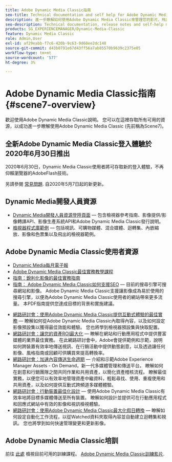 ```yaml
---
title: Adobe Dynamic Media Classic指南
seo-title: Technical documentation and self help for Adobe Dynamic Media Classic
description: 進一步瞭解如何使用Adobe Dynamic Media Classic來管理您的影片、飛出畫面等，並參閱AEM Cloud Services檔案。
seo-description: Technical documentation, release notes and self-help materials for Adobe Dynamic Media Classic, formerly Scene 7
products: SG_EXPERIENCEMANAGER/Dynamic-Media-Classic
feature: Dynamic Media Classic
role: Admin,User
exl-id: af29eabb-f7c6-420b-9c63-9d60ee2dc148
source-git-commit: d43b0791e67d43ff56a7ab85570b9639c2375e05
workflow-type: tm+mt
source-wordcount: '577'
ht-degree: 3%

---
```


# Adobe Dynamic Media Classic指南 {#scene7-overview}

歡迎使用Adobe Dynamic Media Classic說明。 您可以在這裡存取所有可用的資源，以成功進一步瞭解使用Adobe Dynamic Media Classic (先前稱為Scene7)。

## 全新Adobe Dynamic Media Classic登入體驗於2020年6月30日推出

2020年6月30日，Dynamic Media Classic使用者將可存取新的登入體驗，不再仰賴瀏覽器的AdobeFlash技術。

另請參閱 [常見問題](new-ui-2020.md). 自2020年5月7日起的新更新。

## Dynamic Media開發人員資源

* [Dynamic Media開發人員資源登陸頁面](https://experienceleague.adobe.com/docs/dynamic-media-developer-resources.html)  — 包含檢視器參考指南、影像提供/影像轉譯API、影像生產系統API和Adobe Dynamic Media Classic發行說明。
* [檢視器程式庫範例](https://landing.adobe.com/en/na/dynamic-media/ctir-2755/live-demos.html)  — 包括視訊、可購物媒體、混合媒體、迴轉集、內嵌縮放、影像和色票集以及飛出的檢視器範例。

## Adobe Dynamic Media Classic使用者資源

* [Dynamic Media每月電子報](dynamic-media-newsletter.md)
* [Adobe Dynamic Media Classic最佳實務教學課程](https://experienceleague.adobe.com/docs/experience-manager-learn/dynamic-media-classic-tutorial/overview.html)
* [指南：銳利化影像的最佳實務指南](/help/assets/s7_sharpening_images.pdf)
* [指南： Adobe Dynamic Media Classic如何支援SEO](/help/assets/s7_seo.pdf)  — 目前的搜尋引擎可搜尋網站和影像。 Adobe Dynamic Media Classic支援讓影像成為易於使用的搜尋引擎，以便為Adobe Dynamic Media Classic使用者的網站帶來更多流量。 本PDF指南提供您達成目標的背景和實施建議。
<!-- * [Webinar: Best Practices for Responsive Design](http://offers.adobe.com/en/na/marketing/landings/_40458_responsive_design_live_on_demand_webinar.html) - Learn practical tips on how to improve your mobile strategy. See real-world examples of responsive design in action. Create one primary asset that works across multiple devices and increase mobile performance by dynamically changing the resolution of images or the orientation of images for portrait or landscape displays. Learn how to also dynamically crop, scale, or resize images. -->
* [網路研討會：使用Adobe Dynamic Media Classic提供互動式體驗的最佳實務](https://seminars.adobeconnect.com/p7wb8ej3u6d/)  — 瞭解如何從Adobe Dynamic Media Classic內取得內容，以及如何設定影像預設集以獲得最佳效能和體驗。 您也將學到檢視器預設集與快取配置。
* [網路研討會：讓您的資產ROI最大化](https://adobecustomersuccess.adobeconnect.com/p5ar3hfrrec/?launcher=false&amp;fcsContent=true&amp;pbMode=normal&amp;proto=true)  — 瞭解在網站和行動應用程式中提供豐富媒體的業界最佳實務。 在此網路研討會中，Adobe會提供範例和示範，說明如何跨裝置有效率地傳送視訊、在行銷活動中提供動態創意，以及透過讓任何影像、風格指南或回顧可供購買來提高轉換率。
* [網路研討會：加速內容傳送生命週期](https://adobecustomersuccess.adobeconnect.com/p88ducm9pqv/)  — 介紹和示範Adobe Experience Manager Assets - On Demand，新一代多媒體管理和傳送平台。 瞭解如何在創意和行銷團隊之間共同作業和共用資產，以簡化資產稽核流程。 瞭解最佳實務，以便您可以有效率地管理資產中繼資料，輕鬆尋找、使用、重複使用和共用資產，以及如何提供互動式跨頻道多媒體體驗。
* [網路研討會：行動裝置最佳化設計](https://adobecustomersuccess.adobeconnect.com/p6oqd3wydif/?launcher=false&amp;fcsContent=true&amp;pbMode=normal&amp;proto=true)  — 使用Adobe Dynamic Media Classic有效率地將目標多媒體傳送至所有裝置。 瞭解如何設計並提供可在行動應用程式和回應式網站中有效的影像和視訊檢視體驗。
* [網路研討會：使用Adobe Dynamic Media Classic最大化假日轉換](https://adobecustomersuccess.adobeconnect.com/p32n1yr85c9/?proto=true)  — 瞭解如何設定自動化工作流程，以從Watched資料夾取得內容並自動建立迴轉集和視訊。 您也將學到如何快速管理變更和更新影像。

## Adobe Dynamic Media Classic培訓

前往 [此處](https://learning.adobe.com/catalog.html#product=adobe-scene7) 檢視目前可用的訓練課程。
[Adobe Dynamic Media Classic訓練影片](/help/training-videos.md).
